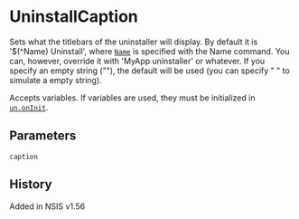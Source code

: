 # UninstallCaption

Sets what the titlebars of the uninstaller will display. By default it is '$(^Name) Uninstall', where [`Name`][1] is specified with the Name command. You can, however, override it with 'MyApp uninstaller' or whatever. If you specify an empty string (""), the default will be used (you can specify " " to simulate a empty string).

Accepts variables. If variables are used, they must be initialized in [`un.onInit`][2].

## Parameters

    caption

## History

Added in NSIS v1.56

[1]: Name.md
[2]: ../Callbacks/un.onInit.md
